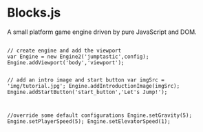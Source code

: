 # Blocks.js
A small platform game engine driven by pure JavaScript and DOM.

<code>
// create engine and add the viewport
var Engine = new Engine2('jumptastic',config);
Engine.addViewport('body','viewport');

// add an intro image and start button
var imgSrc = 'img/tutorial.jpg';
Engine.addIntroductionImage(imgSrc);
Engine.addStartButton('start_button','Let\'s Jump!');

//override some default configurations
Engine.setGravity(5);
Engine.setPlayerSpeed(5);
Engine.setElevatorSpeed(1);
</code>